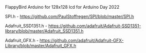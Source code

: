 FlappyBird Arduino  for 128x128 lcd for Arduino Day 2022

SPI.h - https://github.com/PaulStoffregen/SPI/blob/master/SPI.h

Adafruit_SSD1351.h - https://github.com/adafruit/Adafruit-SSD1351-library/blob/master/Adafruit_SSD1351.h

Adafruit_GFX.h - https://github.com/adafruit/Adafruit-GFX-Library/blob/master/Adafruit_GFX.h
